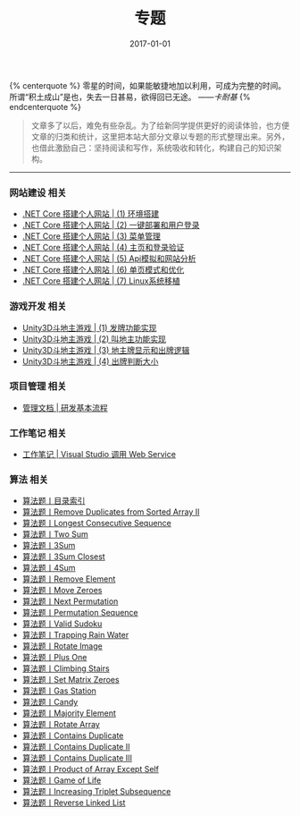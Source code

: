 ﻿---
title: 专题
date: 2017-01-01
---

{% centerquote %}
零星的时间，如果能敏捷地加以利用，可成为完整的时间。
所谓“积土成山”是也，失去一日甚易，欲得回已无途。 
*——卡耐基*
{% endcenterquote %}
>文章多了以后，难免有些杂乱。为了给新同学提供更好的阅读体验，也方便文章的归类和统计，这里把本站大部分文章以专题的形式整理出来。另外，也借此激励自己：坚持阅读和写作，系统吸收和转化，构建自己的知识架构。
---

### 网站建设 相关
- [.NET Core 搭建个人网站 | (1) 环境搭建](/posts/mywebsite/MyWebSite01/)
- [.NET Core 搭建个人网站 | (2) 一键部署和用户登录](/posts/mywebsite/MyWebSite02/)
- [.NET Core 搭建个人网站 | (3) 菜单管理](/posts/mywebsite/MyWebSite03/)
- [.NET Core 搭建个人网站 | (4) 主页和登录验证](/posts/mywebsite/MyWebSite04/)
- [.NET Core 搭建个人网站 | (5) Api模拟和网站分析](/posts/mywebsite/MyWebSite05/)
- [.NET Core 搭建个人网站 | (6) 单页模式和优化](/posts/mywebsite/MyWebSite06/)
- [.NET Core 搭建个人网站 | (7) Linux系统移植](/posts/mywebsite/MyWebSite07/)

### 游戏开发 相关
- [Unity3D斗地主游戏 | (1) 发牌功能实现](posts/chinesepoker/ChinesePoker01)
- [Unity3D斗地主游戏 | (2) 叫地主功能实现](posts/chinesepoker/ChinesePoker02)
- [Unity3D斗地主游戏 | (3) 地主牌显示和出牌逻辑](posts/chinesepoker/ChinesePoker03)
- [Unity3D斗地主游戏 | (4) 出牌判断大小](posts/chinesepoker/ChinesePoker04)

### 项目管理 相关
- [管理文档 | 研发基本流程](/posts/softwareEngineering/Development.Flow/)

### 工作笔记 相关
- [工作笔记 | Visual Studio 调用 Web Service](/posts/workdiary/WebService.With.VS/)

### 算法 相关
- [算法题丨目录索引](/posts/algorithm/)
- [算法题丨Remove Duplicates from Sorted Array II](/posts/algorithm/002.Remove.Duplicates.from.Sorted.Array.II/)
- [算法题丨Longest Consecutive Sequence](/posts/algorithm/003.Longest.Consecutive.Sequence/)
- [算法题丨Two Sum](/posts/algorithm/004.Two.Sum/)
- [算法题丨3Sum](/posts/algorithm/005.3Sum/)
- [算法题丨3Sum Closest](/posts/algorithm/006.3Sum.Closest/)
- [算法题丨4Sum](/posts/algorithm/007.4Sum/)
- [算法题丨Remove Element](/posts/algorithm/008.Remove.Element/)
- [算法题丨Move Zeroes](/posts/algorithm/009.Move.Zeroes/)
- [算法题丨Next Permutation](/posts/algorithm/010.Next.Permutation/)
- [算法题丨Permutation Sequence](/posts/algorithm/011.Permutation.Sequence/)
- [算法题丨Valid Sudoku](/posts/algorithm/012.Valid.Sudoku/)
- [算法题丨Trapping Rain Water](/posts/algorithm/013.Trapping.Rain.Water/)
- [算法题丨Rotate Image](/posts/algorithm/014.Rotate.Image/)
- [算法题丨Plus One](/posts/algorithm/015.Plus.One/)
- [算法题丨Climbing Stairs](/posts/algorithm/016.Climbing.Stairs/)
- [算法题丨Set Matrix Zeroes](/posts/algorithm/017.Set.Matrix.Zeroes/)
- [算法题丨Gas Station](/posts/algorithm/018.Gas.Station/)
- [算法题丨Candy](/posts/algorithm/019.Candy/)
- [算法题丨Majority Element](/posts/algorithm/020.Majority.Element/)
- [算法题丨Rotate Array](/posts/algorithm/021.Rotate.Array/)
- [算法题丨Contains Duplicate](/posts/algorithm/022.Contains.Duplicate/)
- [算法题丨Contains Duplicate II](/posts/algorithm/023.Contains.Duplicate.II/)
- [算法题丨Contains Duplicate III](/posts/algorithm/024.Contains.Duplicate.III/)
- [算法题丨Product of Array Except Self](/posts/algorithm/025.Product.of.Array.Except.Self/)
- [算法题丨Game of Life](/posts/algorithm/026.Game.of.Life/)
- [算法题丨Increasing Triplet Subsequence](/posts/algorithm/027.Increasing.Triplet.Subsequence/)
- [算法题丨Reverse Linked List](/posts/algorithm/028.Reverse.Linked.List/)